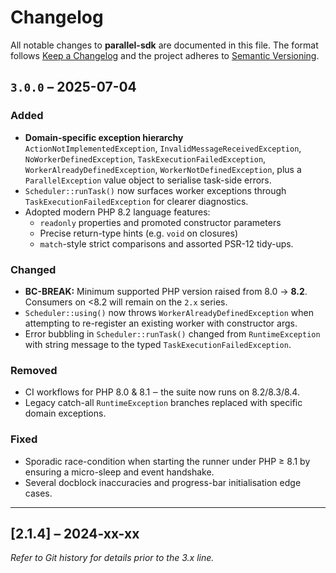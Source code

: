 # Changelog

All notable changes to **parallel-sdk** are documented in this file. The format follows [Keep a Changelog](https://keepachangelog.com/en/1.1.0/) and the project adheres to [Semantic Versioning](https://semver.org/).

## `3.0.0` – 2025-07-04

### Added
- **Domain-specific exception hierarchy**  
  `ActionNotImplementedException`, `InvalidMessageReceivedException`, `NoWorkerDefinedException`, `TaskExecutionFailedException`, `WorkerAlreadyDefinedException`, `WorkerNotDefinedException`, plus a `ParallelException` value object to serialise task-side errors.
- `Scheduler::runTask()` now surfaces worker exceptions through `TaskExecutionFailedException` for clearer diagnostics.
- Adopted modern PHP 8.2 language features:  
  * `readonly` properties and promoted constructor parameters  
  * Precise return-type hints (e.g. `void` on closures)  
  * `match`-style strict comparisons and assorted PSR-12 tidy-ups.

### Changed
- **BC-BREAK:** Minimum supported PHP version raised from 8.0 → **8.2**.  
  Consumers on <8.2 will remain on the `2.x` series.
- `Scheduler::using()` now throws `WorkerAlreadyDefinedException` when attempting to re-register an existing worker with constructor args.
- Error bubbling in `Scheduler::runTask()` changed from `RuntimeException` with string message to the typed `TaskExecutionFailedException`.

### Removed
- CI workflows for PHP 8.0 & 8.1 ‒ the suite now runs on 8.2/8.3/8.4.
- Legacy catch-all `RuntimeException` branches replaced with specific domain exceptions.

### Fixed
- Sporadic race-condition when starting the runner under PHP ≥ 8.1 by ensuring a micro-sleep and event handshake.
- Several docblock inaccuracies and progress-bar initialisation edge cases.

---

## [2.1.4] – 2024-xx-xx
_Refer to Git history for details prior to the 3.x line._

